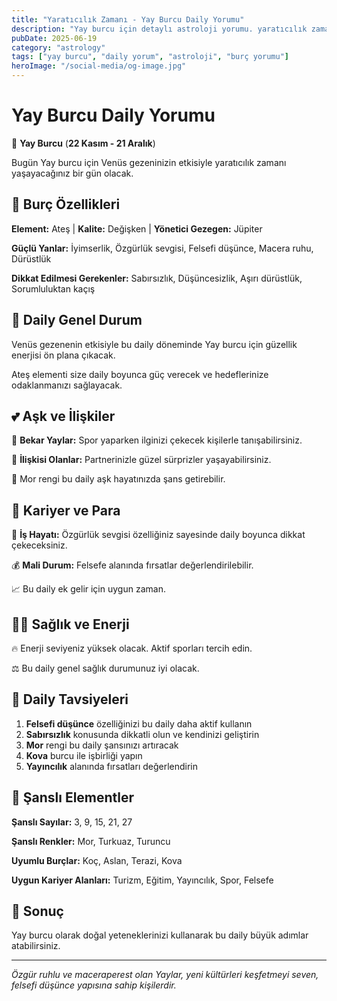 ```yaml
---
title: "Yaratıcılık Zamanı - Yay Burcu Daily Yorumu"
description: "Yay burcu için detaylı astroloji yorumu. yaratıcılık zamanı konusunda rehberlik."
pubDate: 2025-06-19
category: "astrology"
tags: ["yay burcu", "daily yorum", "astroloji", "burç yorumu"]
heroImage: "/social-media/og-image.jpg"
---
```


# Yay Burcu Daily Yorumu

🏹 **Yay Burcu** (**22 Kasım - 21 Aralık**)

Bugün Yay burcu için Venüs gezeninizin etkisiyle yaratıcılık zamanı yaşayacağınız bir gün olacak.

## 🌟 Burç Özellikleri

**Element:** Ateş | **Kalite:** Değişken | **Yönetici Gezegen:** Jüpiter

**Güçlü Yanlar:** İyimserlik, Özgürlük sevgisi, Felsefi düşünce, Macera ruhu, Dürüstlük

**Dikkat Edilmesi Gerekenler:** Sabırsızlık, Düşüncesizlik, Aşırı dürüstlük, Sorumluluktan kaçış

## 💫 Daily Genel Durum

Venüs gezenenin etkisiyle bu daily döneminde Yay burcu için güzellik enerjisi ön plana çıkacak.

Ateş elementi size daily boyunca güç verecek ve hedeflerinize odaklanmanızı sağlayacak.

## 💕 Aşk ve İlişkiler

💖 **Bekar Yaylar:** Spor yaparken ilginizi çekecek kişilerle tanışabilirsiniz.

💑 **İlişkisi Olanlar:** Partnerinizle güzel sürprizler yaşayabilirsiniz.

🌹 Mor rengi bu daily aşk hayatınızda şans getirebilir.

## 💼 Kariyer ve Para

🚀 **İş Hayatı:** Özgürlük sevgisi özelliğiniz sayesinde daily boyunca dikkat çekeceksiniz.

💰 **Mali Durum:** Felsefe alanında fırsatlar değerlendirilebilir.

📈 Bu daily ek gelir için uygun zaman.

## 🏃‍♀️ Sağlık ve Enerji

🔥 Enerji seviyeniz yüksek olacak. Aktif sporları tercih edin.

⚖️ Bu daily genel sağlık durumunuz iyi olacak.

## 🎯 Daily Tavsiyeleri

1. **Felsefi düşünce** özelliğinizi bu daily daha aktif kullanın
2. **Sabırsızlık** konusunda dikkatli olun ve kendinizi geliştirin
3. **Mor** rengi bu daily şansınızı artıracak
4. **Kova** burcu ile işbirliği yapın
5. **Yayıncılık** alanında fırsatları değerlendirin

## 🔮 Şanslı Elementler

**Şanslı Sayılar:** 3, 9, 15, 21, 27

**Şanslı Renkler:** Mor, Turkuaz, Turuncu

**Uyumlu Burçlar:** Koç, Aslan, Terazi, Kova

**Uygun Kariyer Alanları:** Turizm, Eğitim, Yayıncılık, Spor, Felsefe

## 💫 Sonuç

Yay burcu olarak doğal yeteneklerinizi kullanarak bu daily büyük adımlar atabilirsiniz.

---

*Özgür ruhlu ve maceraperest olan Yaylar, yeni kültürleri keşfetmeyi seven, felsefi düşünce yapısına sahip kişilerdir.*
